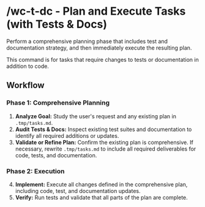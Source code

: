 # /wc-t-dc - Plan and Execute Tasks (with Tests & Docs)

Perform a comprehensive planning phase that includes test and documentation strategy, and then immediately execute the resulting plan.

This command is for tasks that require changes to tests or documentation in addition to code.

## Workflow

### Phase 1: Comprehensive Planning

1.  **Analyze Goal:** Study the user's request and any existing plan in `.tmp/tasks.md`.
2.  **Audit Tests & Docs:** Inspect existing test suites and documentation to identify all required additions or updates.
3.  **Validate or Refine Plan:** Confirm the existing plan is comprehensive. If necessary, rewrite `.tmp/tasks.md` to include all required deliverables for code, tests, and documentation.

### Phase 2: Execution

4.  **Implement:** Execute all changes defined in the comprehensive plan, including code, test, and documentation updates.
5.  **Verify:** Run tests and validate that all parts of the plan are complete.